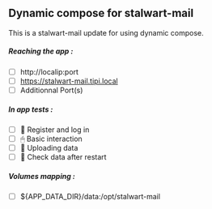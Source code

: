 ## Dynamic compose for stalwart-mail
This is a stalwart-mail update for using dynamic compose.
##### Reaching the app :
- [ ] http://localip:port
- [ ] https://stalwart-mail.tipi.local
- [ ] Additionnal Port(s)
##### In app tests :
- [ ] 📝 Register and log in
- [ ] 🖱 Basic interaction
- [ ] 🌆 Uploading data
- [ ] 🔄 Check data after restart
##### Volumes mapping :
- [ ] ${APP_DATA_DIR}/data:/opt/stalwart-mail
